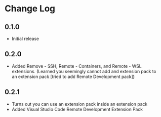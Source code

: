 # Change Log

## 0.1.0

- Initial release

## 0.2.0

- Added Remove - SSH, Remote - Containers, and Remote - WSL extensions. (Learned you seemingly cannot add and extension pack to an extension pack [tried to add Remote Development pack])

## 0.2.1

- Turns out you can use an extension pack inside an extension pack
- Added Visual Studio Code Remote Development Extension Pack
